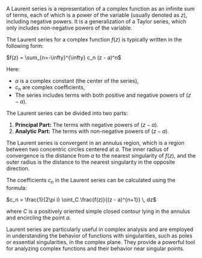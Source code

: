 A Laurent series is a representation of a complex function as an infinite sum of terms, each of which is a power of the variable (usually denoted as $z$), including negative powers. It is a generalization of a Taylor series, which only includes non-negative powers of the variable.

The Laurent series for a complex function $f(z)$ is typically written in the following form:

$f(z) = \sum_{n=-\infty}^{\infty} c_n (z - a)^n$

Here:
- $a$ is a complex constant (the center of the series),
- $c_n$ are complex coefficients,
- The series includes terms with both positive and negative powers of $(z - a)$.

The Laurent series can be divided into two parts:
1. **Principal Part:** The terms with negative powers of $(z - a)$.
2. **Analytic Part:** The terms with non-negative powers of $(z - a)$.

The Laurent series is convergent in an annulus region, which is a region between two concentric circles centered at $a$. The inner radius of convergence is the distance from $a$ to the nearest singularity of $f(z)$, and the outer radius is the distance to the nearest singularity in the opposite direction.

The coefficients $c_n$ in the Laurent series can be calculated using the formula:

$c_n = \frac{1}{2\pi i} \oint_C \frac{f(z)}{(z - a)^{n+1}} \, dz$

where $C$ is a positively oriented simple closed contour lying in the annulus and encircling the point $a$.

Laurent series are particularly useful in complex analysis and are employed in understanding the behavior of functions with singularities, such as poles or essential singularities, in the complex plane. They provide a powerful tool for analyzing complex functions and their behavior near singular points.